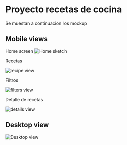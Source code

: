 # Proyecto recetas de cocina 

Se muestan a continuacion los mockup 


## Mobile views
 Home screen
![Home sketch](./mockup/Home-sketch.png "Home sketch")

 Recetas

![recipe view](./mockup/mobile-view-recipe.png "recipe view")

Filtros

![filters view](./mockup/mobile-view-filters.png "filters view")

Detalle de recetas

![details view](./mockup/mobile-view-details.png "details view")

## Desktop view 


![Desktop view](./mockup/desktop-view.png "Desktop view")